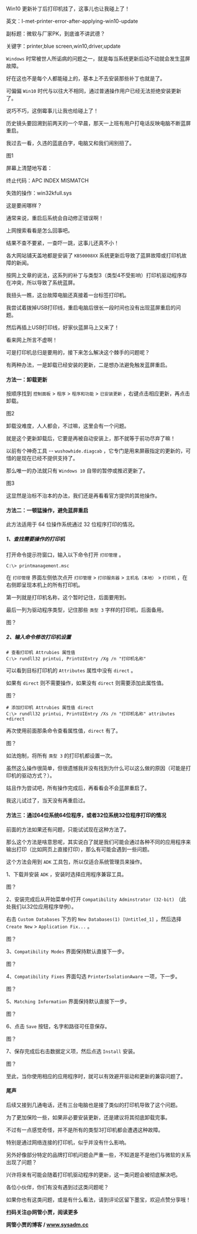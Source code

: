 Win10 更新补丁后打印机挂了，这事儿也让我碰上了！

英文：I-met-printer-error-after-applying-win10-update

副标题：微软与厂家PK，到底谁不讲武德？

关键字：printer,blue screen,win10,driver,update



`Windows` 时常被世人所诟病的问题之一，就是每当系统更新后动不动就会发生蓝屏故障。

好在这也不是每个人都能碰上的，基本上不去安装那些补丁也就是了。

可偏偏 `Win10` 时代与以往大不相同，通过普通操作用户已经无法拒绝安装更新了。

 说巧不巧，这倒霉事儿让我也给碰上了！



历史镜头要回溯到前两天的一个早晨，那天一上班有用户打电话反映电脑不断蓝屏重启。

我过去一看，久违的蓝底白字，电脑又和我们闹别扭了。

图1



屏幕上清楚地写着：

终止代码：APC INDEX MISMATCH

失效的操作：win32kfull.sys



这是要闹哪样？

通常来说，重启后系统会自动修正错误啊！

上网搜索看看是怎么回事吧。

结果不查不要紧，一查吓一跳，这事儿还真不小！



各大网站铺天盖地都是安装了 `KB50008XX` 系统更新后导致了蓝屏故障或打印机故障的新闻。

按网上文章的说法，这系列的补丁与类型3（类型4不受影响）打印机驱动程序存在冲突，所以导致了系统蓝屏。

我扭头一瞧，这台故障电脑还真接着一台标签打印机。

我尝试着拨掉USB打印线，重启电脑后很长一段时间也没有出现蓝屏重启的问题。

然后再插上USB打印线，好家伙蓝屏马上又来了！

看来网上所言不虚啊！

可是打印机总归是要用的，接下来怎么解决这个棘手的问题呢？



有两种办法，一是卸载已经安装的更新，二是想办法避免触发蓝屏重启。



#### 方法一：卸载更新

按顺序找到 `控制面板` > `程序` > `程序和功能` > `已安装更新` ，右键点击相应更新，再点击卸载。

图2



卸载没难度，人人都会，不过嘛，这里会有一个问题。

就是这个更新卸载后，它要是再被自动安装上，那不就等于前功尽弃了嘛！

以前有个神奇工具 -- `wushowhide.diagcab` ，它专门是用来屏蔽指定的更新的，可惜的是现在已经不提供支持了。

那么唯一的办法就只有 `Windows 10` 自带的暂停或推迟更新了。

图3



这显然是治标不治本的办法，我们还是再看看官方提供的其他操作。



#### 方法二：一顿猛操作，避免蓝屏重启

此方法适用于 64 位操作系统通过 32 位程序打印的情况。

##### 1、查找需要操作的打印机

打开命令提示符窗口，输入以下命令打开 `打印管理` 。

```
C:\> printmanagement.msc
```



在 `打印管理` 界面左侧依次点开 `打印管理` > `打印服务器` > `主机名（本地）` > `打印机` ，在右侧即呈现本机上的所有打印机。

第一列就是打印机名称，这个暂时记住，后面要用到。

最后一列为驱动程序类型，记住那些 `类型 3` 字样的打印机，后面备用。

图？



##### 2、输入命令修改打印机设置

```
# 查看打印机 Attrubies 属性值
C:\> rundll32 printui, PrintUIEntry /Xg /n "打印机名称"
```

可以看到目标打印机的 `Attributes` 属性中没有 `direct` 。

如果有 `direct` 则不需要操作，如果没有 `direct` 则需要添加此属性值。

图？



```
# 添加打印机 Attrubies 属性值 direct
C:\> rundll32 printui, PrintUIEntry /Xs /n "打印机名称" attributes +direct
```

再次使用前面那条命令查看属性值，`direct` 有了。

图？



如法炮制，将所有 `类型 3` 的打印机都设置一次。

虽然这么操作很简单，但很遗憾我并没有找到为什么可以这么做的原因（可能是打印机的驱动方式？）。

姑且作为尝试吧，所有操作完成后，再看看会不会蓝屏重启了。

我这儿试过了，当天没有再重启过。



#### 方法三：通过64位系统64位程序，或者32位系统32位程序打印的情况

前面的方法如果还有问题，只能试试现在这种方法了。

那么这个方法是啥意思呢，其实说白了就是我们可能会通过各种不同的应用程序来输出打印（比如网页上直接打印），那么有可能会遇到一些问题。

这个方法会用到 `ADK` 工具包，所以仅适合系统管理员来操作。



1、下载并安装 `ADK` ，安装时选择应用程序兼容工具。

图？



2、安装完成后从开始菜单中打开 `Compatibility Adminstrator (32-bit)` （此处我们以32位应用程序举例）。

右击 `Custom Databases` 下方的 `New Databases(1) [Untitled_1]` ，然后选择 `Create New` > `Application Fix...` 。

图？



3、`Compatibility Modes` 界面保持默认直接下一步。

图？



4、`Compatibility Fixes` 界面勾选 `PrinterIsolationAware` 一项，下一步。

图？



5、`Matching Information` 界面保持默认直接下一步。

图？



6、点击 `Save` 按钮，名字和路径可任意保存。

图？



7、保存完成后右击数据定义项，然后点选 `Install` 安装。

图？



至此，当你使用相应的应用程序时，就可以有效避开驱动和更新的兼容问题了。





#### 尾声

后续又接到几通电话，还有三台电脑也是接了类似的打印机导致了这个问题。

为了更加保险一些，如果非必要安装更新，还是建议将其彻底卸载完事。

不过有一点感觉奇怪，并不是所有的类型3打印机都会遭遇这种故障。

特别是通过网络连接的打印机，似乎并没有什么影响。

另外好像部分特定的品牌打印机问题会严重一些，不知道是不是他们与微软的关系出现了问题？

兴许将来有可能会随着打印机驱动程序的更新，这一类问题会被彻底解决吧。

各位小伙伴，你们有没有遇到过这类问题呢？

如果你也有这类问题，或是有什么看法，请到评论区留下墨宝，欢迎点赞分享哦！



**扫码关注@网管小贾，阅读更多**

**网管小贾的博客 / www.sysadm.cc**









